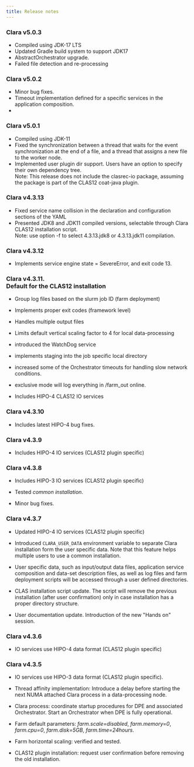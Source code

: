 ```yaml
---
title: Release notes
---
```

### Clara v5.0.3
- Compiled using JDK-17 LTS
- Updated Gradle build system to support JDK17
- AbstractOrchestrator upgrade. 
- Failed file detection and re-processing

### Clara v5.0.2

- Minor bug fixes. 
- Timeout implementation defined for a specific services in the application composition.
- 
### Clara v5.0.1

- Compiled using JDK-11
- Fixed the synchronization between a thread that waits for the event synchronization at the 
  end of a file, and a thread that assigns a new file to the worker node. 
- Implemented user plugin dir support. Users have an option to specify their own dependency tree.<br>
  Note: This release does not include the clasrec-io package, assuming the package is part of the 
  CLAS12 coat-java plugin.

### Clara v4.3.13

- Fixed service name collision in the declaration and configuration sections of the YAML
- Presented JDK8 and JDK11 compiled versions, selectable through Clara CLAS12 installation script.<br>
  Note: use option -f to select 4.3.13.jdk8 or 4.3.13.jdk11 compilation.

### Clara v4.3.12

- Implements service engine state = SevereError, and exit code 13.


### Clara v4.3.11. <br>Default for the CLAS12 installation

- Group log files based on the slurm job ID (farm deployment)

- Implements proper exit codes (framework level)

- Handles multiple output files

- Limits default vertical scaling factor to 4 for local data-processing

- introduced the WatchDog service

- implements staging into the job specific local directory

- increased some of the Orchestrator timeouts for handling slow network conditions.

- exclusive mode will log everything in /farm_out online.

- Includes HIPO-4 CLAS12 IO services


### Clara v4.3.10

- Includes latest HIPO-4 bug fixes.


### Clara v4.3.9

- Includes HIPO-4 IO services (CLAS12 plugin specific)


### Clara v4.3.8

- Includes HIPO-3 IO services (CLAS12 plugin specific)

- Tested *common installation*.

- Minor bug fixes.


### Clara v4.3.7

- Updated HIPO-4 IO services (CLAS12 plugin specific)

- Introduced `CLARA_USER_DATA` environment variable
  to separate Clara installation form the user specific data.
  Note that this feature helps multiple users to use a common installation.

- User specific data, such as input/output data files, application service
  composition and data-set description files, as well as log files and farm
  deployment scripts will be accessed through a user defined directories.

- CLAS installation script update. The script will remove the previous
  installation (after user confirmation) only in case installation has a
  proper directory structure.

- User documentation update. Introduction of the new "Hands on" session.


### Clara v4.3.6

- IO services use HIPO-4 data format (CLAS12 plugin specific)


### Clara v4.3.5

- IO services use HIPO-3 data format (CLAS12 plugin specific).

- Thread affinity implementation:
  Introduce a delay before starting the next NUMA attached Clara process
  in a data-processing node.

- Clara process: coordinate startup procedures
  for DPE and associated Orchestrator.
  Start an Orchestrator when DPE is fully operational.

- Farm default parameters: *farm.scale=disabled*, *farm.memory=0*,
  *farm.cpu=0*, *farm.disk=5GB*, *farm.time=24hours*.

- Farm horizontal scaling: verified and tested.

- CLAS12 plugin installation:
  request user confirmation before removing the old installation.
